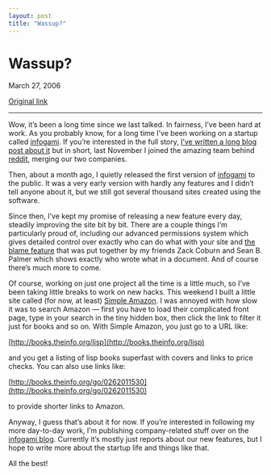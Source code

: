 ```yaml
---
layout: post
title: "Wassup?"
---
```

Wassup?
=======

March 27, 2006

[Original link](http://www.aaronsw.com/weblog/wassup)

* * * * *

Wow, it’s been a long time since we last talked. In fairness, I’ve been
hard at work. As you probably know, for a long time I’ve been working on
a startup called [infogami](http://infogami.com/). If you’re interested
in the full story, [I’ve written a long blog post about
it](http://infogami.com/blog/introduction) but in short, last November I
joined the amazing team behind [reddit](http://reddit.com/), merging our
two companies.

Then, about a month ago, I quietly released the first version of
[infogami](http://infogami.com/) to the public. It was a very early
version with hardly any features and I didn’t tell anyone about it, but
we still got several thousand sites created using the software.

Since then, I’ve kept my promise of releasing a new feature every day,
steadily improving the site bit by bit. There are a couple things I’m
particularly proud of, including our advanced permissions system which
gives detailed control over exactly who can do what with your site and
[the blame feature](http://infogami.com/blog/blame) that was put
together by my friends Zack Coburn and Sean B. Palmer which shows
exactly who wrote what in a document. And of course there’s much more to
come.

Of course, working on just one project all the time is a little much, so
I’ve been taking little breaks to work on new hacks. This weekend I
built a little site called (for now, at least) [Simple
Amazon](http://books.theinfo.org/). I was annoyed with how slow it was
to search Amazon — first you have to load their complicated front page,
type in your search in the tiny hidden box, then click the link to
filter it just for books and so on. With Simple Amazon, you just go to a
URL like:

[http://books.theinfo.org/lisp](http://books.theinfo.org/lisp)

and you get a listing of lisp books superfast with covers and links to
price checks. You can also use links like:

[http://books.theinfo.org/go/0262011530](http://books.theinfo.org/go/0262011530)

to provide shorter links to Amazon.

Anyway, I guess that’s about it for now. If you’re interested in
following my more day-to-day work, I’m publishing company-related stuff
over on the [infogami blog](http://infogami.com/blog/). Currently it’s
mostly just reports about our new features, but I hope to write more
about the startup life and things like that.

All the best!
